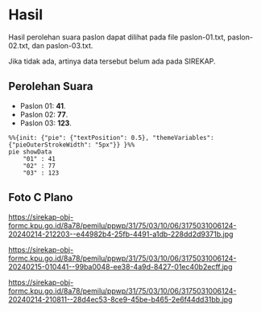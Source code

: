 # Hasil

Hasil perolehan suara paslon dapat dilihat pada file paslon-01.txt, paslon-02.txt, dan paslon-03.txt.

Jika tidak ada, artinya data tersebut belum ada pada SIREKAP.

## Perolehan Suara

 * Paslon 01: **41**.
 * Paslon 02: **77**.
 * Paslon 03: **123**.

```mermaid
%%{init: {"pie": {"textPosition": 0.5}, "themeVariables": {"pieOuterStrokeWidth": "5px"}} }%%
pie showData
    "01" : 41
    "02" : 77
    "03" : 123
```
## Foto C Plano

https://sirekap-obj-formc.kpu.go.id/8a78/pemilu/ppwp/31/75/03/10/06/3175031006124-20240214-212203--e44982b4-25fb-4491-a1db-228dd2d9371b.jpg

https://sirekap-obj-formc.kpu.go.id/8a78/pemilu/ppwp/31/75/03/10/06/3175031006124-20240215-010441--99ba0048-ee38-4a9d-8427-01ec40b2ecff.jpg

https://sirekap-obj-formc.kpu.go.id/8a78/pemilu/ppwp/31/75/03/10/06/3175031006124-20240214-210811--28d4ec53-8ce9-45be-b465-2e6f44dd31bb.jpg
